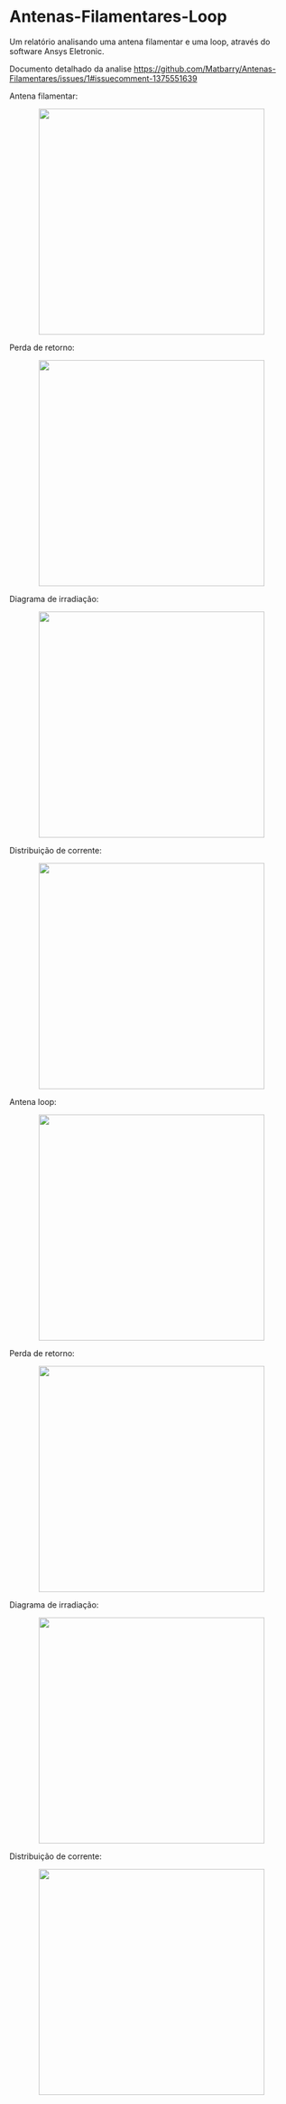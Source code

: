 # Antenas-Filamentares-Loop

Um relatório analisando uma antena filamentar e uma loop, através do software Ansys Eletronic.

Documento detalhado da analise https://github.com/Matbarry/Antenas-Filamentares/issues/1#issuecomment-1375551639

Antena filamentar:

<div align="center">
<img src="https://user-images.githubusercontent.com/95134472/211308118-f08b9f72-cbcb-47be-94e4-6d4e44d280ce.png" width="400px" />
</div>

Perda de retorno:

<div align="center">
<img src="https://user-images.githubusercontent.com/95134472/211308247-b8a58330-ebab-4575-b2f6-b40cac4b1c0a.png" width="400px" />
</div>

Diagrama de irradiação:

<div align="center">
<img src="https://user-images.githubusercontent.com/95134472/211308278-b181f279-5e37-44bf-9518-fd15353d3d4d.png" width="400px" />
</div>

Distribuição de corrente:

<div align="center">
<img src="https://user-images.githubusercontent.com/95134472/211308323-0f19991e-d019-47ef-a1b8-a4d079e2d45e.png" width="400px" />
</div>

Antena loop:

<div align="center">
<img src="https://user-images.githubusercontent.com/95134472/211308182-1dedd905-3afc-436c-8c5f-072c7ab47888.png" width="400px" />
</div>

Perda de retorno:

<div align="center">
<img src="https://user-images.githubusercontent.com/95134472/211308435-12b1bfa0-926b-4952-87ef-3ec84b65217c.png" width="400px" />
</div>

Diagrama de irradiação:

<div align="center">
<img src="https://user-images.githubusercontent.com/95134472/211308478-ff577ff2-883a-4bf1-88ec-8443d84b9905.png" width="400px" />
</div>

Distribuição de corrente:

<div align="center">
<img src="https://user-images.githubusercontent.com/95134472/211308513-b6d660a7-1f79-495c-9ae8-a3fc2823f29d.png" width="400px" />
</div>
